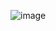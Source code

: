 

![image](https://github.com/filiptrifunovic-mile/bill-split/assets/114927397/6620cc50-a869-4505-be26-240622f76226)
